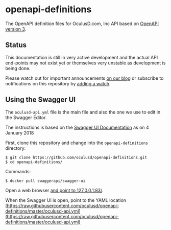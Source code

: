# openapi-definitions

The OpenAPI definition files for OculusD.com, Inc API based on
[OpenAPI version 3](https://swagger.io/docs/specification/basic-structure/).

## Status

This documentation is still in very active development and the actual API end-points may not exist yet or themselves
very unstable as development is being done.

Please watch out for important announcements [on our blog](https://www.oculusd.com/blog) or subscribe to notifications
on this repository by [adding a watch](https://help.github.com/articles/watching-and-unwatching-repositories/).

## Using the Swagger UI

The `oculusd-api.yml` file is the main file and also the one we use to edit in the Swagger Editor. 

The instructions is based on the [Swagger UI Documentation](https://github.com/swagger-api/swagger-ui) as on
4 January 2018

First, clone this repository and change into the `openapi-definitions` directory:

    $ git clone https://github.com/oculusd/openapi-definitions.git
    $ cd openapi-definitions/

Commands:

    $ docker pull swaggerapi/swagger-ui

Open a web browser [and point to 127.0.0.1:83/](http://127.0.0.1:83/).

When the Swagger UI is open, point to the YAML location [https://raw.githubusercontent.com/oculusd/openapi-definitions/master/oculusd-api.yml](https://raw.githubusercontent.com/oculusd/openapi-definitions/master/oculusd-api.yml)
